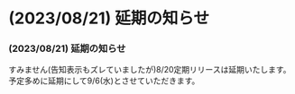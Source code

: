 # (2023/08/21) 延期の知らせ

### (2023/08/21) 延期の知らせ
すみません(告知表示もズレていましたが)8/20定期リリースは延期いたします。予定多めに延期にして9/6(水)とさせていただきます。
